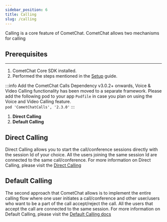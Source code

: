 ```yaml
---
sidebar_position: 6
title: Calling
slug: /calling
---
```


Calling is a core feature of CometChat. CometChat allows two mechanisms for calling

## Prerequisites

---

1. CometChat Core SDK installed.
2. Performed the steps mentioned in the [Setup](./setup) guide.

:::info Add the CometChat Calls Dependency
v3.0.2+ onwards, Voice & Video Calling functionality has been moved to a separate framework. Please add the following pod to your app `Podfile` in case you plan on using the Voice and Video Calling feature. <br /> 
`pod 'CometChatCalls', '2.3.0'`
:::



1. **Direct Calling**
2. **Default Calling**

## Direct Calling

Direct Calling allows you to start the call/conference sessions directly with the session Id of your choice. All the users joining the same session Id are connected to the same call/conference.
For more information on Direct Calling, please visit the [Direct Calling](./direct-calling1)

## Default Calling

The second approach that CometChat allows is to implement the entire calling flow where one user initiates a call/conference and other user/users who want to be a part of the call accept/reject the call. All the users that accept the call are connected to the same session.
For more information on Default Calling, please visit the [Default Calling docs](./default-calling1)